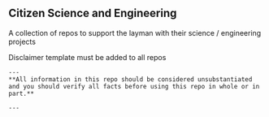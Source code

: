 ## Citizen Science and Engineering

A collection of repos to support the layman with their science / engineering projects




Disclaimer template must be added to all repos
```
---
**All information in this repo should be considered unsubstantiated and you should verify all facts before using this repo in whole or in part.**

---
```
